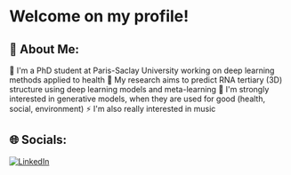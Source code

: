 # Welcome on my profile!

## 💫 About Me:
🔭 I'm a PhD student at Paris-Saclay University working on deep learning methods applied to health
🎯 My research aims to predict RNA tertiary (3D) structure using deep learning models and meta-learning
💖 I'm strongly interested in generative models, when they are used for good (health, social, environment)
⚡ I'm also really interested in music


## 🌐 Socials:
[![LinkedIn](https://img.shields.io/badge/LinkedIn-%230077B5.svg?logo=linkedin&logoColor=white)](https://linkedin.com/in/anselme-canivet) 
